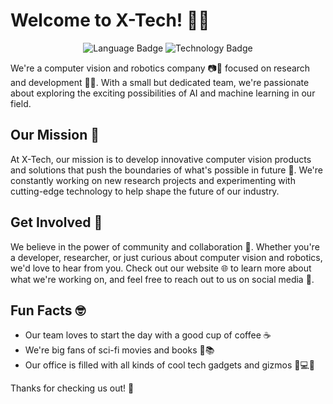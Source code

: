 # Welcome to X-Tech! 🤖👀

<p align="center">
  <img src="https://img.shields.io/badge/language-python-blue?style=flat-square" alt="Language Badge">
  <img src="https://img.shields.io/badge/technology-computer_vision / robotics-ff69b4?style=flat-square" alt="Technology Badge">
</p>

We're a computer vision and robotics company 📷🤖 focused on research and development 🧪🔬. With a small but dedicated team, we're passionate about exploring the exciting possibilities of AI and machine learning in our field.

## Our Mission 🚀

At X-Tech, our mission is to develop innovative computer vision products and solutions that push the boundaries of what's possible in future 🌟. We're constantly working on new research projects and experimenting with cutting-edge technology to help shape the future of our industry.

## Get Involved 🤝

We believe in the power of community and collaboration 💪. Whether you're a developer, researcher, or just curious about computer vision and robotics, we'd love to hear from you. Check out our website 🌐 to learn more about what we're working on, and feel free to reach out to us on social media 📱.

## Fun Facts 🤓

- Our team loves to start the day with a good cup of coffee ☕️
- We're big fans of sci-fi movies and books 🚀📚
- Our office is filled with all kinds of cool tech gadgets and gizmos 🤖💻🔬

Thanks for checking us out! 🙌
